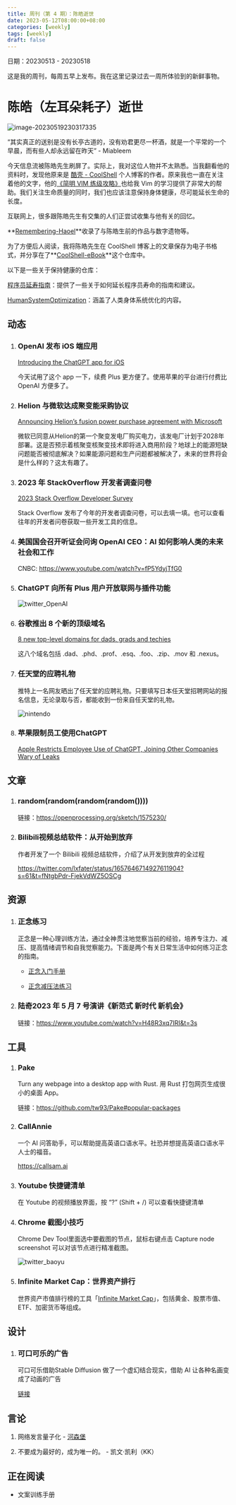 ```yaml
---
title: 周刊（第 4 期）：陈皓逝世
date: 2023-05-12T08:00:00+08:00
categories: [weekly]
tags: [weekly]
draft: false
---
```


日期：20230513 - 20230518

这是我的周刊，每周五早上发布。我在这里记录过去一周所体验到的新鲜事物。





# 陈皓（左耳朵耗子）逝世

![image-20230519230317335](./index.assets/image-20230519230317335.png)

“其实真正的送别是没有长亭古道的，没有劝君更尽一杯酒，就是一个平常的一个早晨，而有些人却永远留在昨天” - Miableem



今天信息流被陈皓先生刷屏了。实际上，我对这位人物并不太熟悉。当我翻看他的资料时，发现他原来是 [酷壳 - CoolShell](https://coolshell.cn/) 个人博客的作者。原来我也一直在关注着他的文字，他的[《简明 VIM 练级攻略》](https://coolshell.cn/articles/5426.html)也给我 Vim 的学习提供了非常大的帮助。我们关注生命质量的同时，我们也应该注意保持身体健康，尽可能延长生命的长度。

互联网上，很多跟陈皓先生有交集的人们正尝试收集与他有关的回忆。

**[Remembering-Haoel](https://github.com/megaease/Remembering-Haoel)**收录了与陈皓生前的作品与数字遗物等。

为了方便后人阅读，我将陈皓先生在 CoolShell 博客上的文章保存为电子书格式，并分享在了**[CoolShell-eBook](https://github.com/huyixi/CoolShell-ebook)**这个仓库中。 

以下是一些关于保持健康的仓库：

[程序员延寿指南](https://github.com/geekan/HowToLiveLonger)：提供了一些关于如何延长程序员寿命的指南和建议。

[HumanSystemOptimization](https://github.com/zijie0/HumanSystemOptimization)：涵盖了人类身体系统优化的内容。

## 动态

1. ### OpenAI 发布 iOS 端应用

   [Introducing the ChatGPT app for iOS](https://openai.com/blog/introducing-the-chatgpt-app-for-ios)

   今天试用了这个 app 一下，续费 Plus 更方便了。使用苹果的平台进行付费比 OpenAI 方便多了。

2. ### Helion 与微软达成聚变能采购协议

   [Announcing Helion’s fusion power purchase agreement with Microsoft](https://www.helionenergy.com/articles/announcing-helion-fusion-PPA-with-microsoft-constellation/)

   微软已同意从Helion的第一个聚变发电厂购买电力，该发电厂计划于2028年部署。这是否预示着核聚变核聚变技术即将进入商用阶段？地球上的能源短缺问题能否被彻底解决？如果能源问题和生产问题都被解决了，未来的世界将会是什么样的？这太有趣了。

3. ### 2023 年 StackOverflow 开发者调查问卷

   [2023 Stack Overflow Developer Survey](https://stackoverflow.az1.qualtrics.com/jfe/form/SV_czLVsbnGnF4Q04e?utm_source=iterable&utm_medium=email&utm_campaign=dev-survey-2023&utm_content=take-the-survey)

   Stack Overflow 发布了今年的开发者调查问卷，可以去填一填。也可以查看往年的开发者问卷获取一些开发工具的信息。

4. ### 美国国会召开听证会问询 OpenAI CEO：AI 如何影响人类的未来社会和工作

   CNBC: https://www.youtube.com/watch?v=fP5YdyjTfG0

5. ### ChatGPT 向所有 Plus 用户开放联网与插件功能

   ![twitter_OpenAI](./index.assets/twitter_OpenAI.png)

6. ### 谷歌推出 8 个新的顶级域名

   [8 new top-level domains for dads, grads and techies](https://blog.google/products/registry/8-new-top-level-domains-for-dads-grads-tech/)

   这八个域名包括 .dad、.phd、.prof、.esq、.foo、.zip、.mov 和 .nexus。

   

7. ### 任天堂的应聘礼物

   推特上一名网友晒出了任天堂的应聘礼物。只要填写日本任天堂招聘网站的报名信息，无论录取与否，都能收到一份来自任天堂的礼物。

   ![nintendo](./index.assets/nintendo.jpg)

8. ### 苹果限制员工使用ChatGPT

   [Apple Restricts Employee Use of ChatGPT, Joining Other Companies Wary of Leaks](https://www.wsj.com/articles/apple-restricts-use-of-chatgpt-joining-other-companies-wary-of-leaks-d44d7d34)

## 文章

1. ### **random(random(random(random())))**

   链接：https://openprocessing.org/sketch/1575230/

2. ### Bilibili视频总结软件：从开始到放弃

   作者开发了一个 Bilibili 视频总结软件，介绍了从开发到放弃的全过程

   https://twitter.com/lxfater/status/1657646714927611904?s=61&t=fNtgbPdr-FjekVdWZ5OSCg

## 资源

1. ### 正念练习

   正念是一种心理训练方法，通过全神贯注地觉察当前的经验，培养专注力、减压、提高情绪调节和自我觉察能力。下面是两个有关日常生活中如何练习正念的指南。

   - [正念入门手册](https://coe.nuhs.edu.sg/Mind-Science-Centre/Learn/Documents/brochures/MSC-MindGym-Mindfulness-booklet-(Chinese).pdf?continueFlag=91d4babc67162421b076fdfb08a8abf4)

   - [正念减压法练习](https://www.mayoclinic.org/zh-hans/healthy-lifestyle/consumer-health/in-depth/mindfulness-exercises/art-20046356)

2. ### 陆奇2023 年 5 月 7 号演讲《新范式 新时代 新机会》

   链接：https://www.youtube.com/watch?v=H48R3xq7IRI&t=3s

## 工具

1. ### Pake

   Turn any webpage into a desktop app with Rust. 用 Rust 打包网页生成很小的桌面 App。

   链接：https://github.com/tw93/Pake#popular-packages

2. ### CallAnnie

   一个 AI 问答助手，可以帮助提高英语口语水平。社恐并想提高英语口语水平人士的福音。

   https://callsam.ai

3. ### Youtube 快捷键清单

   在 Youtube 的视频播放界面，按 “?” (Shift + /) 可以查看快捷键清单

4. ### Chrome 截图小技巧

   Chrome Dev Tool里面选中要截图的节点，鼠标右键点击 Capture node screenshot 可以对该节点进行精准截图。

   ![twitter_baoyu](./index.assets/twitter_baoyu.png)

   

5. ### Infinite Market Cap：世界资产排行

   世界资产市值排行榜的工具「[Infinite Market Cap](https://8marketcap.com)」，包括黄金、股票市值、ETF、加密货币等组成。


## 设计

1. ### 可口可乐的广告

   可口可乐借助Stable Diffusion 做了一个虚幻结合现实，借助 AI 让各种名画变成了动画的广告
   
   [链接](https://electrictheatre.tv/work/the-coca-cola-company-mastermopiece/)

## 言论

1. 网络发言量子化 - [河森堡](https://m.weibo.cn/status/4890030591443186)

2. 不要成为最好的，成为唯一的。 - 凯文·凯利（KK）

## 正在阅读

- 文案训练手册
